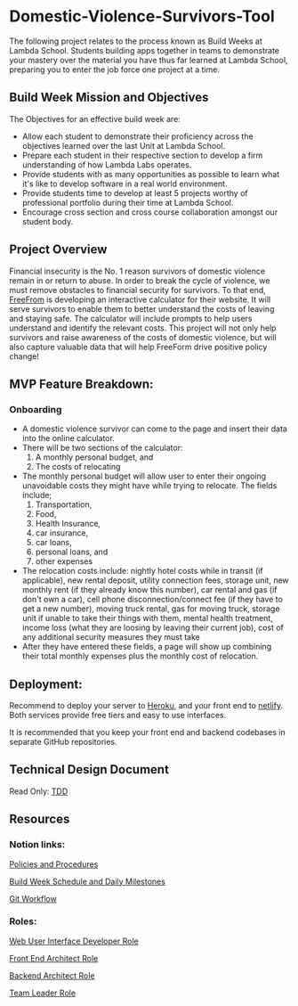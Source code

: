 # Domestic-Violence-Survivors-Tool

The following project relates to the process known as Build Weeks at Lambda School. Students building apps together in teams to demonstrate your mastery over the material you have thus far learned at Lambda School, preparing you to enter the job force one project at a time.

## Build Week Mission and Objectives
The Objectives for an effective build week are:

- Allow each student to demonstrate their proficiency across the objectives learned over the last Unit at Lambda School.
- Prepare each student in their respective section to develop a firm understanding of how Lambda Labs operates.
- Provide students with as many opportunities as possible to learn what it's like to develop software in a real world environment.
- Provide students time to develop at least 5 projects worthy of professional portfolio during their time at Lambda School.
- Encourage cross section and cross course collaboration amongst our student body.

## Project Overview

Financial insecurity is the No. 1 reason survivors of domestic violence remain in or return to abuse. In order to break the cycle of violence, we must remove obstacles to financial security for survivors. To that end, [FreeFrom](https://www.freefrom.org/) is developing an interactive calculator for their website. It will serve survivors to enable them to better understand the costs of leaving and staying safe. The calculator will include prompts to help users understand and identify the relevant costs. This project will not only help survivors and raise awareness of the costs of domestic violence, but will also capture valuable data that will help FreeForm drive positive policy change!

## MVP Feature Breakdown:

### Onboarding
- A domestic violence survivor can come to the page and insert their data into the online calculator.
- There will be two sections of the calculator:
  1. A monthly personal budget, and 
  2. The costs of relocating
- The monthly personal budget will allow user to enter their ongoing unavoidable costs they might have while trying to relocate. The fields include;
  1. Transportation,
  2. Food,
  3. Health Insurance, 
  4. car insurance,
  5. car loans, 
  6. personal loans, and 
  7. other expenses
- The relocation costs include: nightly hotel costs while in transit (if applicable), new rental deposit, utility connection fees, storage unit, new monthly rent (if they already know this number), car rental and gas (if don't own a car), cell phone disconnection/connect fee (if they have to get a new number), moving truck rental, gas for moving truck, storage unit if unable to take their things with them, mental health treatment, income loss (what they are loosing by leaving their current job), cost of any additional security measures they must take
- After they have entered these fields, a page will show up combining their total monthly expenses plus the monthly cost of relocation.

## Deployment:
Recommend to deploy your server to [Heroku](https://devcenter.heroku.com/articles/getting-started-with-nodejs), and your front end to [netlify](https://www.netlify.com/blog/2016/09/29/a-step-by-step-guide-deploying-on-netlify/). Both services provide free tiers and easy to use interfaces. 

It is recommended that you keep your front end and backend codebases in separate GitHub repositories.

## Technical Design Document
Read Only:
[TDD](https://docs.google.com/document/d/1oabDelU1GJF_3JgsIaddj6hMjEKj2l7ikTVJjK1H9xQ/edit?usp=sharing)

## Resources

### Notion links:

[Policies and Procedures ](https://www.notion.so/19e679fc1a284b668d8132dd8d7228cd)

[Build Week Schedule and Daily Milestones](https://www.notion.so/Build-week-Schedule-and-Daily-Milestones-7f0aca2ad598459fa4492fdac9881d5b)

[Git Workflow](https://www.notion.so/34f9b468dcf74a669aff0d3797870d37)

### Roles:
[Web User Interface Developer Role](https://www.notion.so/9978e2084bcc45a7a182638acf38b956)

[Front End Architect Role](https://www.notion.so/c55704a6b05e4b268d865eb02dcf4c11)

[Backend Architect Role](https://www.notion.so/1587cc4cec2a4bbcb2e12dadb40d5f8d)

[Team Leader Role](https://www.notion.so/a2dbf9be28ea4b19b93dc044dc08fec3)
